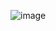 ![image](https://user-images.githubusercontent.com/110442250/204446791-d025a043-21c4-43d3-b542-265a089709a3.png)
